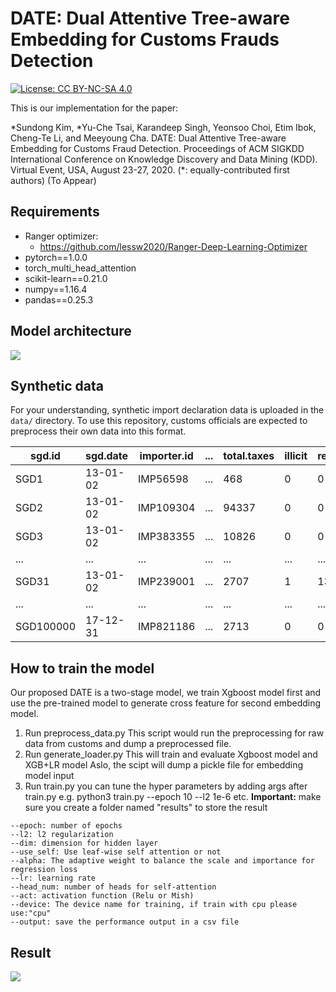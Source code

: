 # DATE: Dual Attentive Tree-aware Embedding for Customs Frauds Detection
[![License: CC BY-NC-SA 4.0](https://img.shields.io/badge/License-CC%20BY--NC--SA%204.0-lightgrey.svg)](https://creativecommons.org/licenses/by-nc-sa/4.0/)

This is our implementation for the paper:

\*Sundong Kim, \*Yu-Che Tsai, Karandeep Singh, Yeonsoo Choi, Etim Ibok, Cheng-Te Li, and Meeyoung Cha. DATE: Dual Attentive Tree-aware Embedding for Customs Fraud Detection. Proceedings of ACM SIGKDD International Conference on Knowledge Discovery and Data Mining (KDD). Virtual Event, USA, August 23-27, 2020. (\*: equally-contributed first authors) (To Appear)

## Requirements
* Ranger optimizer:
    * https://github.com/lessw2020/Ranger-Deep-Learning-Optimizer
* pytorch==1.0.0
* torch_multi_head_attention
* scikit-learn==0.21.0
* numpy==1.16.4
* pandas==0.25.3 

## Model architecture
![](https://i.imgur.com/0BmFe7K.jpg)

## Synthetic data
For your understanding, synthetic import declaration data is uploaded in the `data/` directory.
To use this repository, customs officials are expected to preprocess their own data into this format.

|   sgd.id | sgd.date        |   importer.id | ... |   total.taxes | illicit   | revenue   |
|-------|------------------|----------|-----|------------------|------------------|----------|
|    SGD1 | 13-01-02 |    IMP56598 | ... | 468 | 0    | 0   |
|    SGD2 | 13-01-02 |   IMP109304 | ... | 94337 | 0  | 0    |
|    SGD3 | 13-01-02 |  IMP383355  | ... | 10826 | 0    | 0   |
|    ...  | ...      |  ... | ... |   ...  | ...  | ...   | 
|  SGD31 | 13-01-02 | IMP239001 | ... | 2707 | 1 | 1302 |
|    ...  | ...      |  ... | ... |   ...  | ...  | ...    | 
|   SGD100000 | 17-12-31  |  IMP821186 | ... |  2713 | 0    | 0 |



## How to train the model
Our proposed DATE is a two-stage model, we train Xgboost model first and use the pre-trained model to generate cross feature for second embedding model.

1. Run preprocess_data.py 
This script would run the preprocessing for raw data from customs and dump a preprocessed file.
2. Run generate_loader.py
This will train and evaluate Xgboost model and XGB+LR model
Aslo, the scipt will dump a pickle file for embedding model input
3. Run train.py
you can tune the hyper parameters by adding args after train.py
e.g. python3 train.py --epoch 10 --l2 1e-6 etc.
**Important:** make sure you create a folder named "results" to store the result
```
--epoch: number of epochs
--l2: l2 regularization 
--dim: dimension for hidden layer
--use_self: Use leaf-wise self attention or not 
--alpha: The adaptive weight to balance the scale and importance for regression loss
--lr: learning rate
--head_num: number of heads for self-attention
--act: activation function (Relu or Mish)
--device: The device name for training, if train with cpu please use:"cpu" 
--output: save the performance output in a csv file
```

## Result
![](https://i.imgur.com/20EwrQQ.png)
